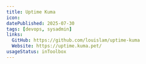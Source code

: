 ```yaml
---
title: Uptime Kuma
icon: 
datePublished: 2025-07-30
tags: [devops, sysadmin]
links:
  GitHub: https://github.com/louislam/uptime-kuma
  Website: https://uptime.kuma.pet/
usageStatus: inToolbox
---
```

